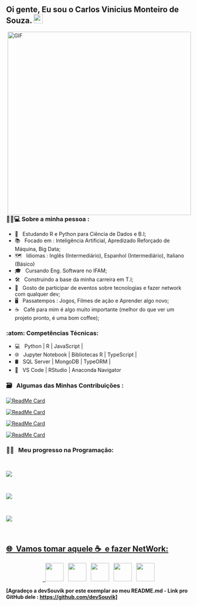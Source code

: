<h2> Oi gente, Eu sou o Carlos Vinicius Monteiro de Souza. <img src="https://github.com/souvikguria98/souvikguria98/blob/master/Hi.gif" width="25"></h2>
<img align="right" alt="GIF" src="https://becode.com.br/wp-content/uploads/2016/10/Por-que-usar-JavaScript.gif" width="500"/>

<h3> 👨‍💼💻 Sobre a minha pessoa : </h3>

- 📖 &nbsp; Estudando R e Python para Ciência de Dados e B.I;
- 📚 &nbsp; Focado em : Inteligência Artificial, Apredizado Reforçado de Máquina, Big Data;
- 🗺 &nbsp; Idiomas : Inglês (Intermediário), Espanhol (Intermediário), Italiano (Básico)
- 🎓 &nbsp; Cursando Eng. Software no IFAM;
- 🛠 &nbsp; Construindo a base da minha carreira em T.I;
- 🖖 &nbsp; Gosto de participar de eventos sobre tecnologias e fazer network com qualquer dev;
- 🖥 &nbsp; Passatempos : Jogos, Filmes de ação e Aprender algo novo;
- ☕ &nbsp; Café para mim é algo muito importante (melhor do que ver um projeto pronto, é uma bom coffee);

<h3>:atom: Competências Técnicas: </h3>

- 💻 &nbsp; Python | R | JavaScript |
- 🌐 &nbsp; Jupyter Notebook | Bibliotecas R | TypeScript | 
- 🛢 &nbsp; SQL Server | MongoDB | TypeORM | 
- 🔧 &nbsp; VS Code | RStudio | Anaconda Navigator 

<h3> 🗃 &nbsp; Algumas das Minhas Contribuições :  </h3>

<p align="center">

[![ReadMe Card](https://github-readme-stats.vercel.app/api/pin/?username=CarlosViniMSouza&repo=recursos-gratuitos&theme=onedark)](https://github.com/CarlosViniMSouza/recursos-gratuitos)

[![ReadMe Card](https://github-readme-stats.vercel.app/api/pin/?username=CarlosViniMSouza&repo=links-uteis&theme=onedark)](https://github.com/CarlosViniMSouza/links-uteis)

[![ReadMe Card](https://github-readme-stats.vercel.app/api/pin/?username=CarlosViniMSouza&repo=Algoritmos-e-Estruturas-de-Dados&theme=onedark)](https://github.com/CarlosViniMSouza/Algoritmos-e-Estruturas-de-Dados)

[![ReadMe Card](https://github-readme-stats.vercel.app/api/pin/?username=CarlosViniMSouza&repo=R&theme=onedark)](https://github.com/dmpe/R)


</p>

<h3> 🧑‍🔬 &nbsp; Meu progresso na Programação:  </h3>

<br>

<a href="https://github-readme-stats.vercel.app/api?username=CarlosViniMSouza"><img align="center" src="https://github-readme-stats.vercel.app/api?username=CarlosViniMSouza&show_icons=true&include_all_commits=true&theme=onedark"/>
</a>

</br>

<a href="https://github-readme-stats.vercel.app/api/top-langs/?username=CarlosViniMSouza"><img align="center" src="https://github-readme-stats.vercel.app/api/top-langs/?username=CarlosViniMSouza&layout=compact&theme=onedark"/>
</a>

<br>

<a href="https://github-readme-stats.vercel.app/api/wakatime?username=CarlosViniMSouza"><img align="center" src="https://github.com/anuraghazra/github-readme-stats&layout=compact&theme=onedark"/>

</br>

<h2> 🌐&nbsp; Vamos tomar aquele ☕&nbsp; e fazer NetWork: </h2>

<p align="center">
&nbsp; <a href="https://twitter.com/CarlosViniMS1/" target="_blank" rel="noopener noreferrer"><img src="https://img.icons8.com/plasticine/100/000000/twitter.png" width="50" /></a>  
&nbsp; <a href="https://www.instagram.com/CarlosViniMSouza/" target="_blank" rel="noopener noreferrer"><img src="https://img.icons8.com/plasticine/100/000000/instagram.png" width="50" /></a>  
&nbsp; <a href="https://www.linkedin.com/in/carlos-souza-technology/" target="_blank" rel="noopener noreferrer"><img src="https://img.icons8.com/plasticine/100/000000/linkedin.png" width="50" /></a>
&nbsp; <a href="mailto:vinicius.souza5530@gmail.com" target="_blank" rel="noopener noreferrer"><img src="https://img.icons8.com/plasticine/100/000000/gmail.png"  width="50" /></a>
&nbsp; <a href="https://app.rocketseat.com.br/me/carlos-vinicius-monteiro-de-souza-05677" target="_blank" rel="noopener noreferrer"><img src="https://img.icons8.com/plasticine/100/000000/swift.png" width="50" /></a> 
</p>

**[Agradeço a devSouvik por este exemplar ao meu README.md - Link pro GitHub dele : https://github.com/devSouvik]**
